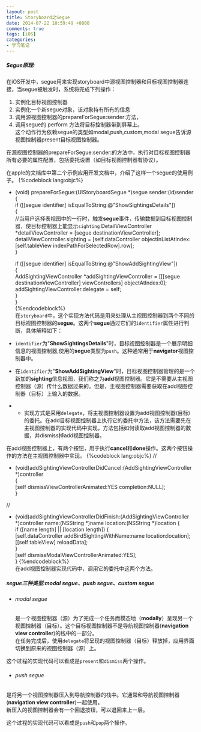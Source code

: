 ```yaml
---
layout: post
title: Storyboard之Segue
date: 2014-07-22 10:59:49 +0800
comments: true
tags: [iOS]
categories:
- 学习笔记
---
```

##### Segue原理:
在iOS开发中，segue用来实现storyboard中源视图控制器和目标视图控制器连接，当segue被触发时，系统将完成下列操作：

1. 实例化目标视图控制器
2. 实例化一个新segue对象，该对象持有所有的信息
3. 调用源视图控制器的prepareForSegue:sender:方法，
4. 调用segue的 perform 方法将目标控制器带到屏幕上。  
这个动作行为依赖segue的类型如modal,push,custom,modal segue告诉源视图控制器present目标视图控制器。

在源视图控制器的prepareForSegue:sender:的方法中，执行对目标视图控制器所有必要的属性配置，包括委托设置（如目标视图控制器有协议）。
<!--more-->
在apple的文档库中第二个示例应用开发文档中，介绍了这样一个segue的使用例子。
{%codeblock lang:objc%}
- (void) prepareForSegue:(UIStoryboardSegue *)segue sender:(id)sender  
{  
    if ([[segue identifier] isEqualToString:@"ShowSightingsDetails"])  
    {  
    //当用户选择表视图中的一行时，触发**segue**事件，传输数据到目标视图控制器，使目标控制器上能显示`sighting`
        DetailViewController *detailViewController = [segue destinationViewController];  
        detailViewController.sighting = [self.dataController objectInListAtIndex:[self.tableView indexPathForSelectedRow].row];  
    }  
   
    if ([[segue identifier] isEqualToString:@"ShowAddSightingView"])  
    {  
        AddSightingViewController *addSightingViewController = [[[segue destinationViewController] viewControllers] objectAtIndex:0];  
        addSightingViewController.delegate = self;  
    }  
}  
{%endcodeblock%}  
在`storyboard`中，这个实现方法代码是用来处理从主视图控制器到两个不同的目标视图控制器的**segue**。这两个**segue**通过它们的`identifier`属性进行判断，具体解释如下：  
 
 * `identifier`为"**ShowSightingsDetails**"时，目标视图控制器是一个展示明细信息的视图控制器,使用的**segue**类型为`push`。这种通常用于**navigator**视图控制器中。  

 * 在`identifier`为"**ShowAddSightingView**"时，目标视图控制器管理的是一个新加的**sighting**信息视图，我们称之为**add**视图控制器。它是不需要从主视图控制器（源）传什么数据过来的。但是，主视图控制器需要获取在add视图控制器（目标）上输入的数据。  
* * 实现方式是采用`delegate`，将主视图控制器设置为add视图控制器(目标)的委托。在add目标视图控制器上执行它的委托中方法，该方法需要先在主视图控制器的实现代码中实现，方法包括如何读取add视图控制器的数据，并dismiss掉add视图控制器。  

在add视图控制器上，有两个按钮，用于执行**cancel**和**done**操作。这两个按钮操作的方法在主视图控制器中实现。
{%codeblock lang:objc%}
//
- (void)addSightingViewControllerDidCancel:(AddSightingViewController *)controller  
{  
	[self dismissViewControllerAnimated:YES completion:NULL];  
}  
 
// 
- (void)addSightingViewControllerDidFinish:(AddSightingViewController *)controller name:(NSString *)name location:(NSString *)location {  
if ([name length] || [location length]) {  
	[self.dataController addBirdSightingWithName:name location:location];  
	[[self tableView] reloadData];  
}  
	[self dismissModalViewControllerAnimated:YES];  
}
{%endcodeblock%}  
在add视图控制器实现代码中，调用它的委托中这两个方法。  
##### segue三种类型:modal segue、push segue、custom segue
* ###### modal segue
  是一个视图控制器（源）为了完成一个任务而模态地（**modally**）呈现另一个视图控制器（目标）。这个目标视图控制器不是导航视图控制器(**navigation view controller**)的栈中的一部分。  
在任务完成后，使用`delegate`将呈现的视图控制器（目标）释放掉，应用界面切换到原来的视图控制器（源）上。  

这个过程的实现代码可以看成是`present`和`dismiss`两个操作。  

* ###### push segue  
是将另一个视图控制器压入到导航控制器的栈中。它通常和导航视图控制器(**navigation view controller**)一起使用。  
新压入的视图控制器会有一个回退按钮，可以退回来上一层。

这个过程的实现代码可以看成是`push`和`pop`两个操作。

